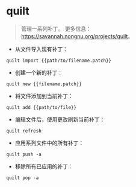 # quilt

> 管理一系列补丁。
> 更多信息：<https://savannah.nongnu.org/projects/quilt>。

- 从文件导入现有补丁：

`quilt import {{path/to/filename.patch}}`

- 创建一个新的补丁：

`quilt new {{filename.patch}}`

- 将文件添加到当前补丁：

`quilt add {{path/to/file}}`

- 编辑文件后，使用更改刷新当前补丁：

`quilt refresh`

- 应用系列文件中的所有补丁：

`quilt push -a`

- 移除所有已应用的补丁：

`quilt pop -a`